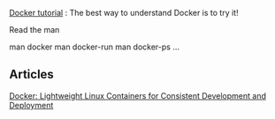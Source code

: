 
[Docker tutorial](https://www.docker.com/tryit/)
: The best way to understand Docker is to try it!

Read the man

man docker
man docker-run
man docker-ps
...

## Articles

[Docker: Lightweight Linux Containers for Consistent Development and Deployment](http://www.linuxjournal.com/content/docker-lightweight-linux-containers-consistent-development-and-deployment)

